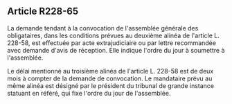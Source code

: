 Article R228-65
----
La demande tendant à la convocation de l'assemblée générale des obligataires,
dans les conditions prévues au deuxième alinéa de l'article L. 228-58, est
effectuée par acte extrajudiciaire ou par lettre recommandée avec demande d'avis
de réception. Elle indique l'ordre du jour à soumettre à l'assemblée.

Le délai mentionné au troisième alinéa de l'article L. 228-58 est de deux mois à
compter de la demande de convocation. Le mandataire prévu au même alinéa est
désigné par le président du tribunal de grande instance statuant en référé, qui
fixe l'ordre du jour de l'assemblée.

